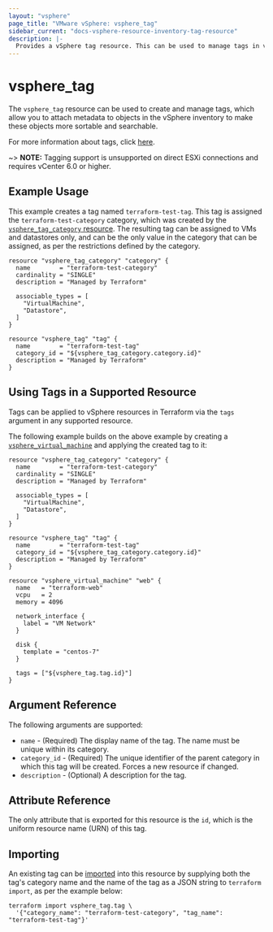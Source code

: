 ```yaml
---
layout: "vsphere"
page_title: "VMware vSphere: vsphere_tag"
sidebar_current: "docs-vsphere-resource-inventory-tag-resource"
description: |-
  Provides a vSphere tag resource. This can be used to manage tags in vSphere.
---
```


# vsphere\_tag

The `vsphere_tag` resource can be used to create and manage tags, which allow
you to attach metadata to objects in the vSphere inventory to make these
objects more sortable and searchable.

For more information about tags, click [here][ext-tags-general].

[ext-tags-general]: https://docs.vmware.com/en/VMware-vSphere/6.5/com.vmware.vsphere.vcenterhost.doc/GUID-E8E854DD-AA97-4E0C-8419-CE84F93C4058.html

~> **NOTE:** Tagging support is unsupported on direct ESXi connections and
requires vCenter 6.0 or higher.

## Example Usage

This example creates a tag named `terraform-test-tag`. This tag is assigned the
`terraform-test-category` category, which was created by the
[`vsphere_tag_category` resource][docs-tag-category-resource]. The resulting
tag can be assigned to VMs and datastores only, and can be the only value in
the category that can be assigned, as per the restrictions defined by the
category.

[docs-tag-category-resource]: /docs/providers/vsphere/r/tag_category.html

```hcl
resource "vsphere_tag_category" "category" {
  name        = "terraform-test-category"
  cardinality = "SINGLE"
  description = "Managed by Terraform"

  associable_types = [
    "VirtualMachine",
    "Datastore",
  ]
}

resource "vsphere_tag" "tag" {
  name        = "terraform-test-tag"
  category_id = "${vsphere_tag_category.category.id}"
  description = "Managed by Terraform"
}
```

## Using Tags in a Supported Resource

Tags can be applied to vSphere resources in Terraform via the `tags` argument
in any supported resource.

The following example builds on the above example by creating a
[`vsphere_virtual_machine`][docs-virtual-machine-resource] and applying the
created tag to it:

[docs-virtual-machine-resource]: /docs/providers/vsphere/r/virtual_machine.html

```hcl
resource "vsphere_tag_category" "category" {
  name        = "terraform-test-category"
  cardinality = "SINGLE"
  description = "Managed by Terraform"

  associable_types = [
    "VirtualMachine",
    "Datastore",
  ]
}

resource "vsphere_tag" "tag" {
  name        = "terraform-test-tag"
  category_id = "${vsphere_tag_category.category.id}"
  description = "Managed by Terraform"
}

resource "vsphere_virtual_machine" "web" {
  name   = "terraform-web"
  vcpu   = 2
  memory = 4096

  network_interface {
    label = "VM Network"
  }

  disk {
    template = "centos-7"
  }

  tags = ["${vsphere_tag.tag.id}"]
}
```

## Argument Reference

The following arguments are supported:

* `name` - (Required) The display name of the tag. The name must be unique
  within its category.
* `category_id` - (Required) The unique identifier of the parent category in
  which this tag will be created. Forces a new resource if changed.
* `description` - (Optional) A description for the tag.

## Attribute Reference

The only attribute that is exported for this resource is the `id`, which is the
uniform resource name (URN) of this tag.

## Importing

An existing tag can be [imported][docs-import] into this resource by supplying
both the tag's category name and the name of the tag as a JSON string to
`terraform import`, as per the example below:

[docs-import]: https://www.terraform.io/docs/import/index.html

```
terraform import vsphere_tag.tag \
  '{"category_name": "terraform-test-category", "tag_name": "terraform-test-tag"}'
```
